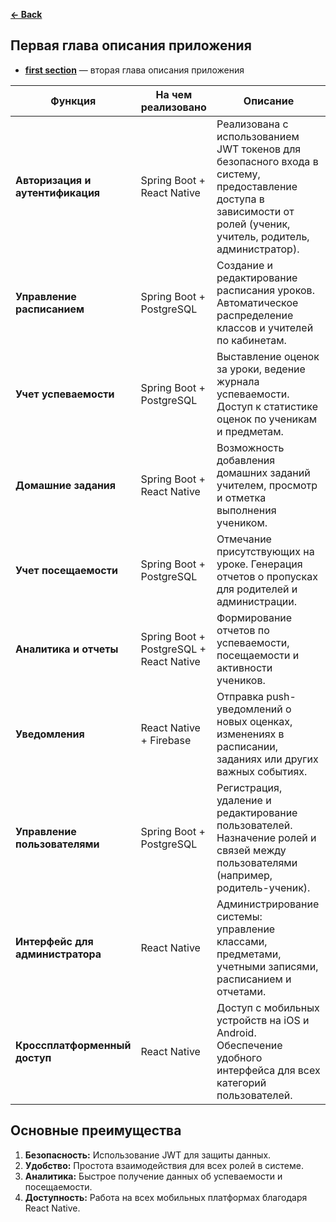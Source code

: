 **[← Back](./README.md)**
## Первая глава описания приложения 
- **[first section](./ApplicationDescription/FirstSection/README.md)** — вторая глава описания приложения

| **Функция**                      | **На чем реализовано**                     | **Описание**                                                                                                                                                   |
|----------------------------------|--------------------------------------------|---------------------------------------------------------------------------------------------------------------------------------------------------------------|
| **Авторизация и аутентификация** | Spring Boot + React Native                 | Реализована с использованием JWT токенов для безопасного входа в систему, предоставление доступа в зависимости от ролей (ученик, учитель, родитель, администратор). |
| **Управление расписанием**       | Spring Boot + PostgreSQL                   | Создание и редактирование расписания уроков. Автоматическое распределение классов и учителей по кабинетам.                                                     |
| **Учет успеваемости**            | Spring Boot + PostgreSQL                   | Выставление оценок за уроки, ведение журнала успеваемости. Доступ к статистике оценок по ученикам и предметам.                                                 |
| **Домашние задания**             | Spring Boot + React Native                 | Возможность добавления домашних заданий учителем, просмотр и отметка выполнения учеником.                                                                      |
| **Учет посещаемости**            | Spring Boot + PostgreSQL                   | Отмечание присутствующих на уроке. Генерация отчетов о пропусках для родителей и администрации.                                                                |
| **Аналитика и отчеты**           | Spring Boot + PostgreSQL + React Native    | Формирование отчетов по успеваемости, посещаемости и активности учеников.                                                                                      |
| **Уведомления**                  | React Native + Firebase                    | Отправка push-уведомлений о новых оценках, изменениях в расписании, заданиях или других важных событиях.                                                       |
| **Управление пользователями**    | Spring Boot + PostgreSQL                   | Регистрация, удаление и редактирование пользователей. Назначение ролей и связей между пользователями (например, родитель-ученик).                               |
| **Интерфейс для администратора** | React Native                               | Администрирование системы: управление классами, предметами, учетными записями, расписанием и отчетами.                                                         |
| **Кроссплатформенный доступ**    | React Native                               | Доступ с мобильных устройств на iOS и Android. Обеспечение удобного интерфейса для всех категорий пользователей.                                               |


## Основные преимущества
1. **Безопасность:** Использование JWT для защиты данных.
2. **Удобство:** Простота взаимодействия для всех ролей в системе.
3. **Аналитика:** Быстрое получение данных об успеваемости и посещаемости.
4. **Доступность:** Работа на всех мобильных платформах благодаря React Native.

